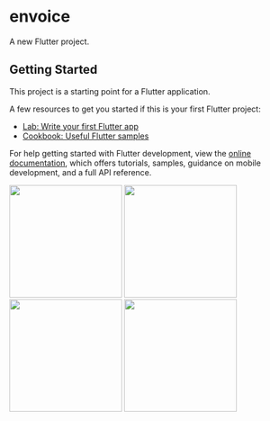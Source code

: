 # envoice

A new Flutter project.

## Getting Started

This project is a starting point for a Flutter application.

A few resources to get you started if this is your first Flutter project:

- [Lab: Write your first Flutter app](https://docs.flutter.dev/get-started/codelab)
- [Cookbook: Useful Flutter samples](https://docs.flutter.dev/cookbook)

For help getting started with Flutter development, view the
[online documentation](https://docs.flutter.dev/), which offers tutorials,
samples, guidance on mobile development, and a full API reference.

<p>
   <img src = "https://github.com/Rajputniraj6983/envoice/assets/143181391/5c807684-f7a8-4a38-8647-b5fdc9b62998)" width=200>
  <img src = "https://github.com/Rajputniraj6983/envoice/assets/143181391/fb0f61d4-1d7e-417d-8891-a8e0e1842f85" width=200>
  <img src = "https://github.com/Rajputniraj6983/envoice/assets/143181391/6ce0b9b2-a126-4eae-91c7-54d537e6109f" width=200>
  <img src = "https://github.com/Rajputniraj6983/envoice/assets/143181391/1cacf4f2-6f9b-46e4-bc8d-ca6f45ac2cc5)" width=200>

</p>
